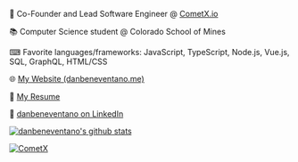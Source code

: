 📢  Co-Founder and Lead Software Engineer @ [CometX.io](https://cometx.io)

📚  Computer Science student @ Colorado School of Mines

⌨  Favorite languages/frameworks: JavaScript, TypeScript, Node.js, Vue.js, SQL, GraphQL, HTML/CSS

🌐  [My Website (danbeneventano.me)](https://danbeneventano.me)

📄  [My Resume](https://resume.danbeneventano.me)

🔗  [danbeneventano on LinkedIn](https://www.linkedin.com/in/danbeneventano)

[![danbeneventano's github stats](https://github-readme-stats.vercel.app/api?username=danbeneventano&count_private=true&include_all_commits=true&hide_rank=true&show_icons=true&hide=stars)](https://github.com/anuraghazra/github-readme-stats)

[![CometX](https://github-readme-stats.vercel.app/api/pin/?username=comet-app&repo=cometx&show_owner=true)](https://github.com/anuraghazra/github-readme-stats)
